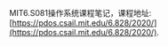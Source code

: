 MIT6.S081操作系统课程笔记，课程地址: [https://pdos.csail.mit.edu/6.828/2020/](https://pdos.csail.mit.edu/6.828/2020/).
